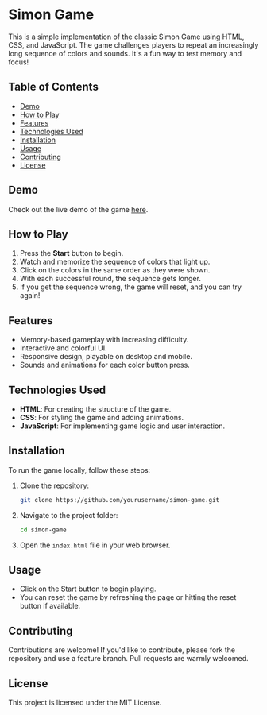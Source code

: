 # Simon Game

This is a simple implementation of the classic Simon Game using HTML, CSS, and JavaScript. The game challenges players to repeat an increasingly long sequence of colors and sounds. It's a fun way to test memory and focus!

## Table of Contents
- [Demo](#demo)
- [How to Play](#how-to-play)
- [Features](#features)
- [Technologies Used](#technologies-used)
- [Installation](#installation)
- [Usage](#usage)
- [Contributing](#contributing)
- [License](#license)

## Demo
Check out the live demo of the game [here](#).

## How to Play
1. Press the **Start** button to begin.
2. Watch and memorize the sequence of colors that light up.
3. Click on the colors in the same order as they were shown.
4. With each successful round, the sequence gets longer.
5. If you get the sequence wrong, the game will reset, and you can try again!

## Features
- Memory-based gameplay with increasing difficulty.
- Interactive and colorful UI.
- Responsive design, playable on desktop and mobile.
- Sounds and animations for each color button press.
  
## Technologies Used
- **HTML**: For creating the structure of the game.
- **CSS**: For styling the game and adding animations.
- **JavaScript**: For implementing game logic and user interaction.

## Installation

To run the game locally, follow these steps:

1. Clone the repository:
   ```bash
   git clone https://github.com/yourusername/simon-game.git
   ```

2. Navigate to the project folder:
   ```bash
   cd simon-game
   ```

3. Open the `index.html` file in your web browser.

## Usage

- Click on the Start button to begin playing.
- You can reset the game by refreshing the page or hitting the reset button if available.

## Contributing
Contributions are welcome! If you'd like to contribute, please fork the repository and use a feature branch. Pull requests are warmly welcomed.

## License
This project is licensed under the MIT License.
